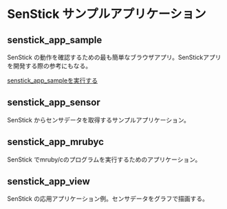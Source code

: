 # SenStick サンプルアプリケーション

## senstick_app_sample

SenStick の動作を確認するための最も簡単なブラウザアプリ。SenStickアプリを開発する際の参考にもなる。

[senstick_app_sampleを実行する](https://senstick-app.herokuapp.com/)


## senstick_app_sensor

SenStick からセンサデータを取得するサンプルアプリケーション。

## senstick_app_mrubyc

SenStick でmruby/cのプログラムを実行するためのアプリケーション。

## senstick_app_view

SenStick の応用アプリケーション例。センサデータをグラフで描画する。




